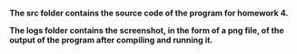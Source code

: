 **The src folder contains the source code of the program for homework 4.**

**The logs folder contains the screenshot, in the form of a png file, of the output of the program after compiling and running it.**